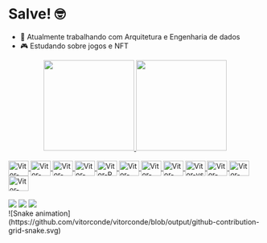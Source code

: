 # Salve! 🤓

- 🎲 Atualmente trabalhando com Arquitetura e Engenharia de dados
- 🎮 Estudando sobre jogos e NFT

<div align="center">
  <a href="https://github.com/vitorconde">
  <img height="180em" src="https://github-readme-stats.vercel.app/api?username=vitorconde&show_icons=true&theme=dark&include_all_commits=true&count_private=true"/>
  <img height="180em" src="https://github-readme-stats.vercel.app/api/top-langs/?username=vitorconde&layout=compact&langs_count=7&theme=dark"/>
</div>
  
<div style="display: inline_block"><br>
<!--Data Scientist -->
  <img align="center" alt="Vitor-Jup" height="30" width="40" src="https://cdn.jsdelivr.net/gh/devicons/devicon/icons/jupyter/jupyter-original-wordmark.svg">
  <img align="center" alt="Vitor-pand" height="30" width="40" src="https://cdn.jsdelivr.net/gh/devicons/devicon/icons/pandas/pandas-original.svg">
  <img align="center" alt="Vitor-nump" height="30" width="40" src="https://cdn.jsdelivr.net/gh/devicons/devicon/icons/numpy/numpy-original.svg">
  <img align="center" alt="Vitor-Py" height="30" width="40" src="https://cdn.jsdelivr.net/gh/devicons/devicon/icons/python/python-plain-wordmark.svg">
  <img align="center" alt="Vitor-R" height="30" width="40" src="https://cdn.jsdelivr.net/gh/devicons/devicon/icons/r/r-original.svg">
  <img align="center" alt="Vitor-SAS" height="30" width="40" src="https://upload.wikimedia.org/wikipedia/commons/1/10/SAS_logo_horiz.svg">
  
<!--Arch -->
  <img align="center" alt="Vitor-Az" height="30" width="40" src="https://cdn.jsdelivr.net/gh/devicons/devicon/icons/azure/azure-original.svg">
  <img align="center" alt="Vitor-linux" height="30" width="40" src="https://cdn.jsdelivr.net/gh/devicons/devicon/icons/linux/linux-original.svg">
  
<!--IDE -->
  <img align="center" alt="Vitor-vs" height="30" width="40" src="https://cdn.jsdelivr.net/gh/devicons/devicon/icons/vscode/vscode-original.svg">

<!--SQL/NOSQL -->
  <img align="center" alt="Vitor-post" height="30" width="40" src="https://cdn.jsdelivr.net/gh/devicons/devicon/icons/postgresql/postgresql-original.svg">
  <img align="center" alt="Vitor-mong" height="30" width="40" src="https://cdn.jsdelivr.net/gh/devicons/devicon/icons/mongodb/mongodb-original.svg">

<!--Git -->
  <img align="center" alt="Vitor-git" height="30" width="40" src="https://cdn.jsdelivr.net/gh/devicons/devicon/icons/git/git-original.svg">
</div>
  </br>
  
<div> 
  <a href="https://www.instagram.com/conde_vitor/" target="_blank"><img src="https://img.shields.io/badge/-Instagram-%23E4405F?style=for-the-badge&logo=instagram&logoColor=white" target="_blank"></a>
  <a href = "mailto:vitor.conde@outlook.com"><img src="https://img.shields.io/badge/-Gmail-%23333?style=for-the-badge&logo=gmail&logoColor=white" target="_blank"></a>
  <a href="https://www.linkedin.com/in/vitor-conde-36114150/" target="_blank"><img src="https://img.shields.io/badge/-LinkedIn-%230077B5?style=for-the-badge&logo=linkedin&logoColor=white" target="_blank"></a> 
  
</br>
![Snake animation](https://github.com/vitorconde/vitorconde/blob/output/github-contribution-grid-snake.svg)
</div>
